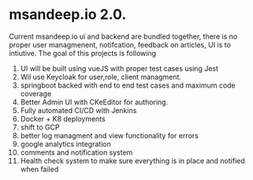 # msandeep.io 2.0. 

Current msandeep.io ui and backend are bundled together, there is no proper user managmenent, notifcation, feedback on articles, UI is to intiutive. The goal of this projects is following

1. UI will be built using vueJS with proper test cases using Jest
2. Wil use Keycloak for user,role, client managment. 
3. springboot backed with end to end test cases and maximum code coverage
4. Better Admin UI with CKeEditor for authoring.
5. Fully automated CI/CD with Jenkins
6. Docker + K8 deployments
7. shift to GCP
8. better log managment and view functionality for errors
9. google analytics integration
10. comments and notification system
11. Health check system to make sure everything is in place and notified when failed


